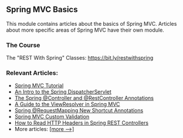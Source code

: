 ## Spring MVC Basics

This module contains articles about the basics of Spring MVC. Articles about more specific areas of Spring MVC have
their own module. 

### The Course
The "REST With Spring" Classes: https://bit.ly/restwithspring

### Relevant Articles: 
- [Spring MVC Tutorial](https://www.baeldung.com/spring-mvc-tutorial)
- [An Intro to the Spring DispatcherServlet](https://www.baeldung.com/spring-dispatcherservlet)
- [The Spring @Controller and @RestController Annotations](https://www.baeldung.com/spring-controller-vs-restcontroller)
- [A Guide to the ViewResolver in Spring MVC](https://www.baeldung.com/spring-mvc-view-resolver-tutorial)
- [Spring @RequestMapping New Shortcut Annotations](https://www.baeldung.com/spring-new-requestmapping-shortcuts)
- [Spring MVC Custom Validation](https://www.baeldung.com/spring-mvc-custom-validator)
- [How to Read HTTP Headers in Spring REST Controllers](https://www.baeldung.com/spring-rest-http-headers)
- More articles: [[more -->]](../spring-mvc-basics-2)
